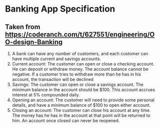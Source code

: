 
# Banking App Specification 

## Taken from https://coderanch.com/t/627551/engineering/OO-design-Banking

1) A bank can have any number of customers, and each customer can have multiple current and savings accounts.
2) Current account: The customer can open or close a checking account. He can deposit or withdraw money. The account balance cannot be negative. If a customer tries to withdraw more than he has in his account, the transaction will be declined
3) Savings: The customer can open or close a savings account. The minimum balance in the account should be $100. This account accrues interest at 5% compounded daily.
4) Opening an account: The customer will need to provide some personal details, and have a minimum balance of $100 to open either account.
5) Closing an account: The customer can close his account at any time. The money has he has in the account at that point will be returned to him. An account once closed can never be reopened.